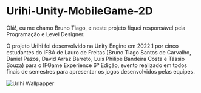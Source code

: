# Urihi-Unity-MobileGame-2D

Olá!, eu me chamo Bruno Tiago, e neste projeto fiquei responsável pela Programação e Level Designer.

O projeto Urihi foi desenvolvido na Unity Engine em 2022.1 por cinco estudantes do IFBA de Lauro de Freitas (Bruno Tiago Santos de Carvalho, Daniel Pazos, David Arraz Barreto, Luís Philipe Bandeira Costa e Tássio Souza) para o IFGame Experience 6º Edição, evento realizado em todos finais de semestres para apresentar os jogos desenvolvidos pelas equipes.

![Urihi Wallpapper](https://user-images.githubusercontent.com/116372081/212448640-c55a8b4c-2061-4284-9d46-29c6fe1f05b5.JPG)
